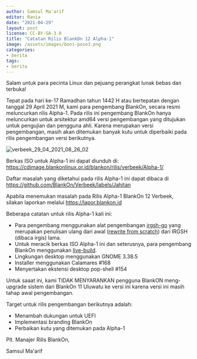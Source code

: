 ```yaml
---
author: Samsul Ma'arif
editor: Rania
date: "2021-04-29"
layout: post
license: CC-BY-SA-3.0
title: "Catatan Rilis BlankOn 12 Alpha-1"
image: /assets/images/boni-pose3.png
categories:
- berita
tags:
- berita
---
```


Salam untuk para pecinta Linux dan pejuang perangkat lunak bebas dan terbuka!

Tepat pada hari ke-17 Ramadhan tahun 1442 H atau bertepatan dengan tanggal 29 April 2021 M, kami para pengembang BlankOn, secara resmi meluncurkan rilis Alpha-1. Pada rilis ini pengembang BlankOn hanya meluncurkan untuk arsitektur amd64 versi pengembangan yang ditujukan untuk pengujian dan pengguna ahli. Karena merupakan versi pengembangan, masih akan ditemukan banyak kutu untuk diperbaiki pada rilis pengembangan versi berikutnya.

![verbeek_29_04_2021_08_26_02](https://user-images.githubusercontent.com/1231314/116491661-98782880-a8c4-11eb-8076-15db8c0d9460.png)

Berkas ISO untuk Alpha-1 ini dapat diunduh di: https://cdimage.blankonlinux.or.id/blankon/rilis/verbeek/Alpha-1/

Daftar masalah yang diketahui pada rilis Alpha-1 ini dapat dibaca di https://github.com/BlankOn/Verbeek/labels/Jahitan

Apabila menemukan masalah pada Rilis Alpha-1 BlankOn 12 Verbeek, silakan laporkan melalui https://lapor.blankon.id

Beberapa catatan untuk rilis Alpha-1 kali ini:

- Para pengembang menggunakan alat pengembangan [irgsh-go](https://blankon.id/berita/2020/12/15/irgsh-perkakas-blankon.html) yang merupakan penulisan ulang dari awal ([rewrite from scratch](https://github.com/BlankOn/irgsh-go/#why-rewrite-it)) dari IRGSH (dibaca irgis) lama.
- Untuk meracik berkas ISO Alpha-1 ini dan seterusnya, para pengembang BlankOn menggunakan [live-build](https://github.com/BlankOn/blankon-live-build).
- Lingkungan desktop menggunakan GNOME 3.38.5
- Installer menggunakan Calamares #168
- Menyertakan ekstensi desktop pop-shell #154

Untuk saaat ini, kami TIDAK MENYARANKAN pengguna BlankON meng-upgrade sistem dari BlankOn 11 Uluwatu ke versi ini karena versi ini masih tahap awal pengembangan.

Target untuk rilis pengembangan berikutnya adalah:

- Menambah dukungan untuk UEFI
- Implementasi branding BlankOn
- Perbaikan kutu yang ditemukan pada Alpha-1

Plt. Manajer Rilis BlankOn,

Samsul Ma'arif

